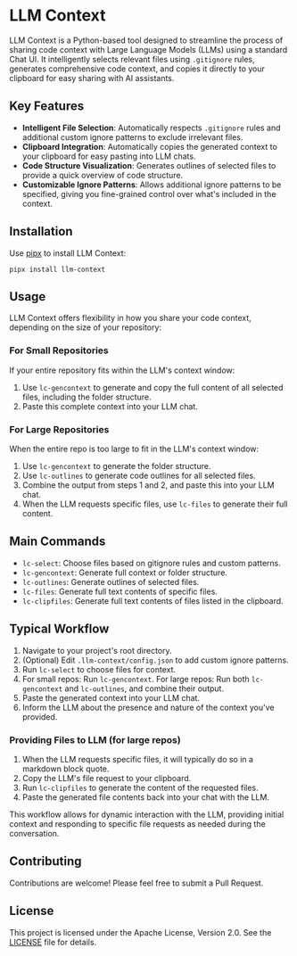 # LLM Context

LLM Context is a Python-based tool designed to streamline the process of sharing code context with Large Language Models (LLMs) using a standard Chat UI. It intelligently selects relevant files using `.gitignore` rules, generates comprehensive code context, and copies it directly to your clipboard for easy sharing with AI assistants.

## Key Features

- **Intelligent File Selection**: Automatically respects `.gitignore` rules and additional custom ignore patterns to exclude irrelevant files.
- **Clipboard Integration**: Automatically copies the generated context to your clipboard for easy pasting into LLM chats.
- **Code Structure Visualization**: Generates outlines of selected files to provide a quick overview of code structure.
- **Customizable Ignore Patterns**: Allows additional ignore patterns to be specified, giving you fine-grained control over what's included in the context.

## Installation

Use [pipx](https://pypa.github.io/pipx/) to install LLM Context:

```
pipx install llm-context
```

## Usage

LLM Context offers flexibility in how you share your code context, depending on the size of your repository:

### For Small Repositories

If your entire repository fits within the LLM's context window:

1. Use `lc-gencontext` to generate and copy the full content of all selected files, including the folder structure.
2. Paste this complete context into your LLM chat.

### For Large Repositories

When the entire repo is too large to fit in the LLM's context window:

1. Use `lc-gencontext` to generate the folder structure.
2. Use `lc-outlines` to generate code outlines for all selected files.
3. Combine the output from steps 1 and 2, and paste this into your LLM chat.
4. When the LLM requests specific files, use `lc-files` to generate their full content.

## Main Commands

- `lc-select`: Choose files based on gitignore rules and custom patterns.
- `lc-gencontext`: Generate full context or folder structure.
- `lc-outlines`: Generate outlines of selected files.
- `lc-files`: Generate full text contents of specific files.
- `lc-clipfiles`: Generate full text contents of files listed in the clipboard.

## Typical Workflow

1. Navigate to your project's root directory.
2. (Optional) Edit `.llm-context/config.json` to add custom ignore patterns.
3. Run `lc-select` to choose files for context.
4. For small repos: Run `lc-gencontext`.
   For large repos: Run both `lc-gencontext` and `lc-outlines`, and combine their output.
5. Paste the generated context into your LLM chat.
6. Inform the LLM about the presence and nature of the context you've provided.

### Providing Files to LLM (for large repos)

1. When the LLM requests specific files, it will typically do so in a markdown block quote.
2. Copy the LLM's file request to your clipboard.
3. Run `lc-clipfiles` to generate the content of the requested files.
4. Paste the generated file contents back into your chat with the LLM.

This workflow allows for dynamic interaction with the LLM, providing initial context and responding to specific file requests as needed during the conversation.

## Contributing

Contributions are welcome! Please feel free to submit a Pull Request.

## License

This project is licensed under the Apache License, Version 2.0. See the [LICENSE](LICENSE) file for details.